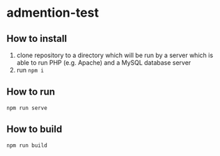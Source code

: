 # admention-test

## How to install
1. clone repository to a directory which will be run by a server which is able to run PHP (e.g. Apache) and a MySQL database server
2. run `npm i`

## How to run
`npm run serve`

## How to build
`npm run build`
